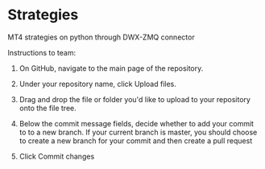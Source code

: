 # Strategies
MT4 strategies on python through DWX-ZMQ connector


Instructions to team:

1. On GitHub, navigate to the main page of the repository.

2. Under your repository name, click Upload files. 

3. Drag and drop the file or folder you'd like to upload to your repository onto the file tree. 

4. Below the commit message fields, decide whether to add your commit to to a new branch. 
   If your current branch is master, you should choose to create a new branch for your commit and then create a pull request
   
5. Click Commit changes
